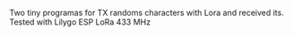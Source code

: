Two tiny programas for TX randoms characters with Lora and received its. Tested with Lilygo ESP LoRa 433 MHz
